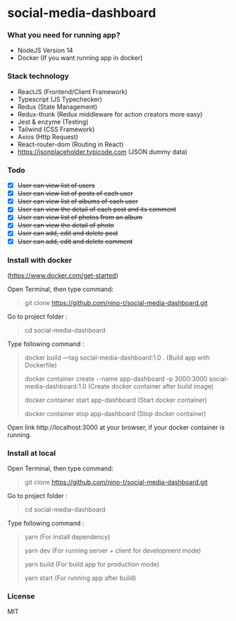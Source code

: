 # social-media-dashboard



### What you need for running app?

- NodeJS Version 14
- Docker (If you want running app in docker)

### Stack technology
- ReactJS (Frontend/Client Framework)
- Typescript (JS Typechecker)
- Redux (State Management)
- Redux-thunk (Redux middleware for action creators more easy)
- Jest & enzyme (Testing)
- Tailwind (CSS Framework)
- Axios (Http Request)
- React-router-dom (Routing in React)
- https://jsonplaceholder.typicode.com (JSON dummy data)

### Todo
- [x] ~~User can view list of users~~
- [x] ~~User can view list of posts of each user~~  
- [x] ~~User can view list of albums of each user~~  
- [x] ~~User can view the detail of each post and its comment~~  
- [x] ~~User can view list of photos from an album~~  
- [x] ~~User can view the detail of photo~~
- [x] ~~User can add, edit and delete post~~
- [x] ~~User can add, edit and delete comment~~

### Install with docker

(https://www.docker.com/get-started)

Open Terminal, then type command:  
> git clone https://github.com/nino-t/social-media-dashboard.git

Go to project folder :
> cd social-media-dashboard

Type following command :  

> docker build —tag social-media-dashboard:1.0 . (Build app with Dockerfile)
>
> docker container create --name app-dashboard -p 3000:3000 social-media-dashboard:1.0 (Create docker container after build image)
>
> docker container start app-dashboard (Start docker container)
>
> docker container stop app-dashboard (Stop docker container)

Open link http://localhost:3000 at your browser, if your docker  container is running.

### Install at local
Open Terminal, then type command:  
> git clone https://github.com/nino-t/social-media-dashboard.git

Go to project folder :
> cd social-media-dashboard

Type following command :  

> yarn (For install dependency)
>
> yarn dev (For running server + client for development mode)
>
> yarn build (For build app for production mode)
>
> yarn start (For running app after build)

### License
MIT